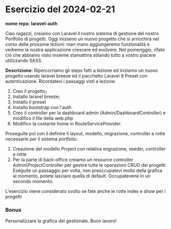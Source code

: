# Esercizio del 2024-02-21

**nome repo: laravel-auth**

Ciao ragazzi,
creiamo con Laravel il nostro sistema di gestione del nostro Portfolio di progetti.
Oggi iniziamo un nuovo progetto che si arricchirà nel corso delle prossime lezioni: man mano aggiungeremo funzionalità e vedremo la nostra applicazione crescere ed evolvere.
Nel pomeriggio, rifate ciò che abbiamo visto insieme stamattina stilando tutto a vostro piacere utilizzando SASS.

**Descrizione:**
Ripercorriamo gli steps fatti a lezione ed iniziamo un nuovo progetto usando laravel breeze ed il pacchetto Laravel 9 Preset con autenticazione.
Ricordatevi i passaggi visti a lezione:

1. Creo il progetto;
2. Installo laravel breeze;
3. Installo il preset
4. Installo bootstrap con l'auth
5. Creo il controller per la dashboard admin (Admin/DashboardController) e modifico il file della web.php
6. Modifico la costante home in RouteServiceProvider.

Proseguite poi con il definire il layout, modello, migrazione, controller e rotte necessarie per il sistema portfolio:

1. Creazione del modello Project con relativa migrazione, seeder, controller e rotte
2. Per la parte di back-office creiamo un resource controller Admin\ProjectController per gestire tutte le operazioni CRUD dei progetti
Eseguite un passaggio per volta, non preoccupatevi molto della grafica al momento, potete lasciare quella di default. Occupatevene in un secondo momento.

L'esercizio viene considerato svolto se fate anche le rotte index e show per i progetti

### Bonus

Personalizzare la grafica del gestionale.
Buon lavoro!